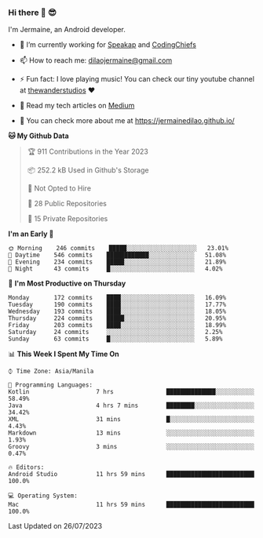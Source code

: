 ### Hi there 👋 😎
I'm Jermaine, an Android developer.

- 🔭 I’m currently working for [Speakap](https://www.speakap.com/) and [CodingChiefs](https://codingchiefs.com/en/)

- 📫 How to reach me: dilaojermaine@gmail.com

- ⚡ Fun fact: I love playing music! You can check our tiny youtube channel at [thewanderstudios](https://www.youtube.com/thewanderstudios) ♥️

- 📖 Read my tech articles on [Medium](https://jermainedilao.medium.com/)

- 👀 You can check more about me at https://jermainedilao.github.io/

<!--
**jermainedilao/jermainedilao** is a ✨ _special_ ✨ repository because its `README.md` (this file) appears on your GitHub profile.

Here are some ideas to get you started:

- 🔭 I’m currently working on ...
- 🌱 I’m currently learning ...
- 👯 I’m looking to collaborate on ...
- 🤔 I’m looking for help with ...
- 💬 Ask me about ...
- 📫 How to reach me: ...
- 😄 Pronouns: ...
- ⚡ Fun fact: ...
-->

<!--START_SECTION:waka-->
**🐱 My Github Data** 

> 🏆 911 Contributions in the Year 2023
 > 
> 📦 252.2 kB Used in Github's Storage 
 > 
> 🚫 Not Opted to Hire
 > 
> 📜 28 Public Repositories 
 > 
> 🔑 15 Private Repositories  
 > 
**I'm an Early 🐤** 

```text
🌞 Morning    246 commits    █████░░░░░░░░░░░░░░░░░░░░   23.01% 
🌆 Daytime    546 commits    ████████████░░░░░░░░░░░░░   51.08% 
🌃 Evening    234 commits    █████░░░░░░░░░░░░░░░░░░░░   21.89% 
🌙 Night      43 commits     █░░░░░░░░░░░░░░░░░░░░░░░░   4.02%

```
📅 **I'm Most Productive on Thursday** 

```text
Monday       172 commits    ████░░░░░░░░░░░░░░░░░░░░░   16.09% 
Tuesday      190 commits    ████░░░░░░░░░░░░░░░░░░░░░   17.77% 
Wednesday    193 commits    ████░░░░░░░░░░░░░░░░░░░░░   18.05% 
Thursday     224 commits    █████░░░░░░░░░░░░░░░░░░░░   20.95% 
Friday       203 commits    ████░░░░░░░░░░░░░░░░░░░░░   18.99% 
Saturday     24 commits     ░░░░░░░░░░░░░░░░░░░░░░░░░   2.25% 
Sunday       63 commits     █░░░░░░░░░░░░░░░░░░░░░░░░   5.89%

```


📊 **This Week I Spent My Time On** 

```text
⌚︎ Time Zone: Asia/Manila

💬 Programming Languages: 
Kotlin                   7 hrs               ██████████████░░░░░░░░░░░   58.49% 
Java                     4 hrs 7 mins        ████████░░░░░░░░░░░░░░░░░   34.42% 
XML                      31 mins             █░░░░░░░░░░░░░░░░░░░░░░░░   4.43% 
Markdown                 13 mins             ░░░░░░░░░░░░░░░░░░░░░░░░░   1.93% 
Groovy                   3 mins              ░░░░░░░░░░░░░░░░░░░░░░░░░   0.47%

🔥 Editors: 
Android Studio           11 hrs 59 mins      █████████████████████████   100.0%

💻 Operating System: 
Mac                      11 hrs 59 mins      █████████████████████████   100.0%

```


 Last Updated on 26/07/2023
<!--END_SECTION:waka-->
